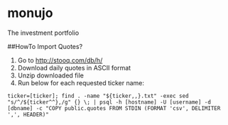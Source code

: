 # monujo
The investment portfolio

##HowTo Import Quotes?

 1. Go to http://stooq.com/db/h/
 2. Download daily quotes in ASCII format
 3. Unzip downloaded file
 4. Run below for each requested ticker name:
```
ticker=[ticker]; find . -name "${ticker,,}.txt" -exec sed "s/^/${ticker^^},/g" {} \; | psql -h [hostname] -U [username] -d [dbname] -c "COPY public.quotes FROM STDIN (FORMAT 'csv', DELIMITER ',', HEADER)"
```
